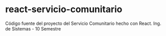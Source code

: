 # react-servicio-comunitario
Código fuente del proyecto del Servicio Comunitario hecho con React. Ing. de Sistemas - 10 Semestre
